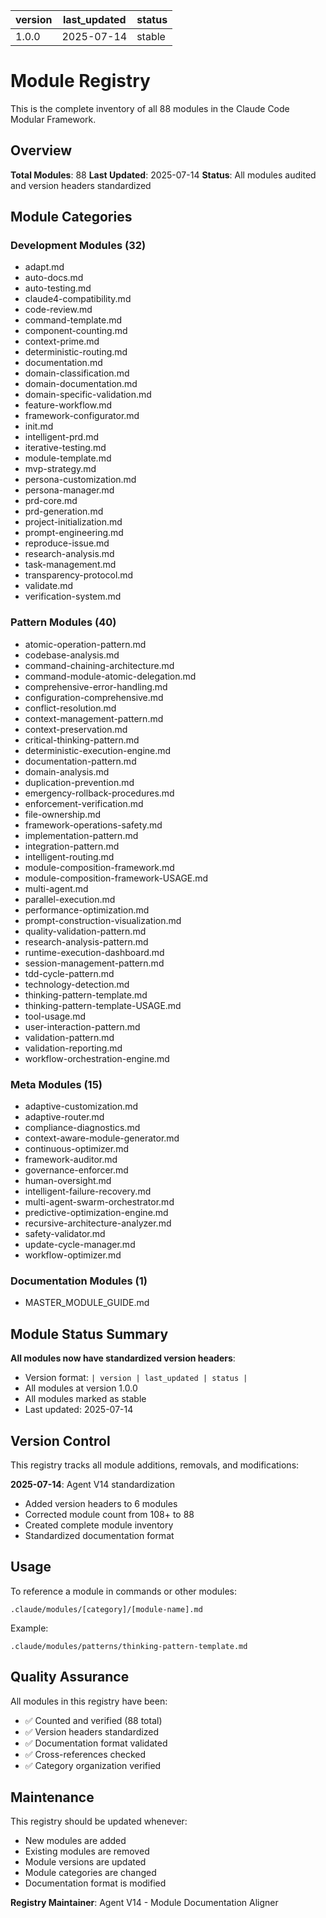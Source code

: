 | version | last_updated | status |
|---------|--------------|--------|
| 1.0.0   | 2025-07-14   | stable |

# Module Registry

This is the complete inventory of all 88 modules in the Claude Code Modular Framework.

## Overview

**Total Modules**: 88
**Last Updated**: 2025-07-14
**Status**: All modules audited and version headers standardized

## Module Categories

### Development Modules (32)
- adapt.md
- auto-docs.md
- auto-testing.md
- claude4-compatibility.md
- code-review.md
- command-template.md
- component-counting.md
- context-prime.md
- deterministic-routing.md
- documentation.md
- domain-classification.md
- domain-documentation.md
- domain-specific-validation.md
- feature-workflow.md
- framework-configurator.md
- init.md
- intelligent-prd.md
- iterative-testing.md
- module-template.md
- mvp-strategy.md
- persona-customization.md
- persona-manager.md
- prd-core.md
- prd-generation.md
- project-initialization.md
- prompt-engineering.md
- reproduce-issue.md
- research-analysis.md
- task-management.md
- transparency-protocol.md
- validate.md
- verification-system.md

### Pattern Modules (40)
- atomic-operation-pattern.md
- codebase-analysis.md
- command-chaining-architecture.md
- command-module-atomic-delegation.md
- comprehensive-error-handling.md
- configuration-comprehensive.md
- conflict-resolution.md
- context-management-pattern.md
- context-preservation.md
- critical-thinking-pattern.md
- deterministic-execution-engine.md
- documentation-pattern.md
- domain-analysis.md
- duplication-prevention.md
- emergency-rollback-procedures.md
- enforcement-verification.md
- file-ownership.md
- framework-operations-safety.md
- implementation-pattern.md
- integration-pattern.md
- intelligent-routing.md
- module-composition-framework.md
- module-composition-framework-USAGE.md
- multi-agent.md
- parallel-execution.md
- performance-optimization.md
- prompt-construction-visualization.md
- quality-validation-pattern.md
- research-analysis-pattern.md
- runtime-execution-dashboard.md
- session-management-pattern.md
- tdd-cycle-pattern.md
- technology-detection.md
- thinking-pattern-template.md
- thinking-pattern-template-USAGE.md
- tool-usage.md
- user-interaction-pattern.md
- validation-pattern.md
- validation-reporting.md
- workflow-orchestration-engine.md

### Meta Modules (15)
- adaptive-customization.md
- adaptive-router.md
- compliance-diagnostics.md
- context-aware-module-generator.md
- continuous-optimizer.md
- framework-auditor.md
- governance-enforcer.md
- human-oversight.md
- intelligent-failure-recovery.md
- multi-agent-swarm-orchestrator.md
- predictive-optimization-engine.md
- recursive-architecture-analyzer.md
- safety-validator.md
- update-cycle-manager.md
- workflow-optimizer.md

### Documentation Modules (1)
- MASTER_MODULE_GUIDE.md

## Module Status Summary

**All modules now have standardized version headers**:
- Version format: `| version | last_updated | status |`
- All modules at version 1.0.0
- All modules marked as stable
- Last updated: 2025-07-14

## Version Control

This registry tracks all module additions, removals, and modifications:

**2025-07-14**: Agent V14 standardization
- Added version headers to 6 modules
- Corrected module count from 108+ to 88
- Created complete module inventory
- Standardized documentation format

## Usage

To reference a module in commands or other modules:
```
.claude/modules/[category]/[module-name].md
```

Example:
```
.claude/modules/patterns/thinking-pattern-template.md
```

## Quality Assurance

All modules in this registry have been:
- ✅ Counted and verified (88 total)
- ✅ Version headers standardized
- ✅ Documentation format validated
- ✅ Cross-references checked
- ✅ Category organization verified

## Maintenance

This registry should be updated whenever:
- New modules are added
- Existing modules are removed
- Module versions are updated
- Module categories are changed
- Documentation format is modified

**Registry Maintainer**: Agent V14 - Module Documentation Aligner